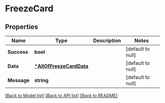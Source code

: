 # FreezeCard

## Properties
Name | Type | Description | Notes
------------ | ------------- | ------------- | -------------
**Success** | **bool** |  | [default to null]
**Data** | [***AllOfFreezeCardData**](AllOfFreezeCardData.md) |  | [default to null]
**Message** | **string** |  | [default to null]

[[Back to Model list]](../README.md#documentation-for-models) [[Back to API list]](../README.md#documentation-for-api-endpoints) [[Back to README]](../README.md)


